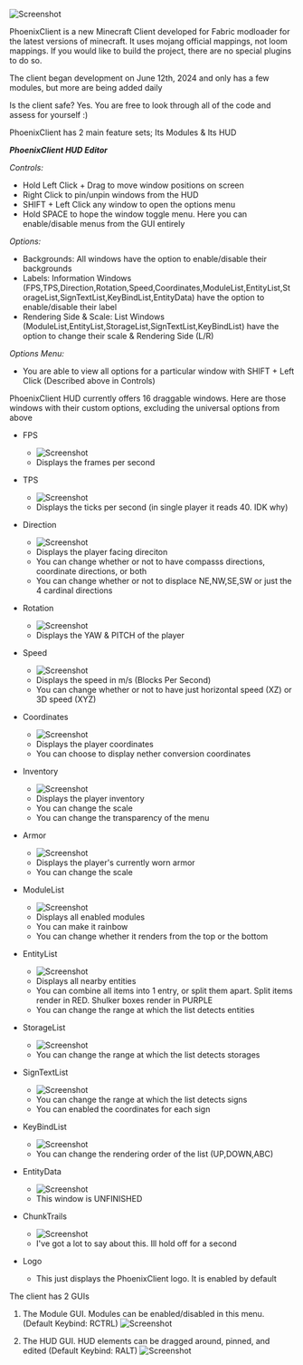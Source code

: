 ![Screenshot](pictures/Logo2.png)

PhoenixClient is a new Minecraft Client developed for Fabric modloader for the latest versions of minecraft.
It uses mojang official mappings, not loom mappings. If you would like to build the project, there are no special plugins to do so.

The client began development on June 12th, 2024 and only has a few modules, but more are being added daily

Is the client safe? Yes. You are free to look through all of the code and assess for yourself :)


PhoenixClient has 2 main feature sets; Its Modules & Its HUD

***PhoenixClient HUD Editor***

*Controls:*
  - Hold Left Click + Drag to move window positions on screen
  - Right Click to pin/unpin windows from the HUD
  - SHIFT + Left Click any window to open the options menu
  - Hold SPACE to hope the window toggle menu. Here you can enable/disable menus from the GUI entirely
    
  *Options:*
  - Backgrounds: All windows have the option to enable/disable their backgrounds
  - Labels: Information Windows (FPS,TPS,Direction,Rotation,Speed,Coordinates,ModuleList,EntityList,StorageList,SignTextList,KeyBindList,EntityData) have the option to enable/disable their label
  - Rendering Side & Scale: List Windows (ModuleList,EntityList,StorageList,SignTextList,KeyBindList) have the option to change their scale & Rendering Side (L/R)

  *Options Menu:*
  - You are able to view all options for a particular window with SHIFT + Left Click (Described above in Controls)

  PhoenixClient HUD currently offers 16 draggable windows. Here are those windows with their custom options, excluding the universal options from above
  - FPS
    - ![Screenshot](pictures/windows/fps.jpg)
    - Displays the frames per second
      
  - TPS
    - ![Screenshot](pictures/windows/tps.jpg)
    - Displays the ticks per second (in single player it reads 40. IDK why)
   
  - Direction
    - ![Screenshot](pictures/windows/direction.jpg)
    - Displays the player facing direciton
    - You can change whether or not to have compasss directions, coordinate directions, or both
    - You can change whether or not to displace NE,NW,SE,SW or just the 4 cardinal directions

  - Rotation
    - ![Screenshot](pictures/windows/rotation.jpg)
    - Displays the YAW & PITCH of the player

  - Speed
    - ![Screenshot](pictures/windows/speed.jpg)
    - Displays the speed in m/s (Blocks Per Second)
    - You can change whether or not to have just horizontal speed (XZ) or 3D speed (XYZ)

  - Coordinates
    - ![Screenshot](pictures/windows/coordinates.jpg)
    - Displays the player coordinates
    - You can choose to display nether conversion coordinates

  - Inventory
    - ![Screenshot](pictures/windows/inventory.jpg)
    - Displays the player inventory
    - You can change the scale
    - You can change the transparency of the menu

  - Armor
    - ![Screenshot](pictures/windows/armor.jpg)
    - Displays the player's currently worn armor
    - You can change the scale

  - ModuleList
    - ![Screenshot](pictures/windows/modulelist.jpg)
    - Displays all enabled modules
    - You can make it rainbow
    - You can change whether it renders from the top or the bottom

  - EntityList
    - ![Screenshot](pictures/windows/entitylist.jpg)
    - Displays all nearby entities
    - You can combine all items into 1 entry, or split them apart. Split items render in RED. Shulker boxes render in PURPLE
    - You can change the range at which the list detects entities

  - StorageList
    - ![Screenshot](pictures/windows/storagelist.jpg)
    - You can change the range at which the list detects storages

  - SignTextList
    - ![Screenshot](pictures/windows/signtextlist.jpg)
    - You can change the range at which the list detects signs
    - You can enabled the coordinates for each sign

  - KeyBindList
    - ![Screenshot](pictures/windows/keybindlist.jpg)
    - You can change the rendering order of the list (UP,DOWN,ABC)

  - EntityData
    - ![Screenshot](pictures/windows/entitydata.jpg)
    - This window is UNFINISHED

  - ChunkTrails
    - ![Screenshot](pictures/windows/chunktrails.jpg)
    - I've got a lot to say about this. Ill hold off for a second

  - Logo
    - This just displays the PhoenixClient logo. It is enabled by default


The client has 2 GUIs

1) The Module GUI. Modules can be enabled/disabled in this menu. (Default Keybind: RCTRL)
![Screenshot](pictures/mainGUI.jpg)

2) The HUD GUI. HUD elements can be dragged around, pinned, and edited (Default Keybind: RALT)
![Screenshot](pictures/hudGUI.jpg)
